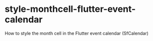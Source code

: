 # style-monthcell-flutter-event-calendar
How to style the month cell in the Flutter event calendar (SfCalendar)
